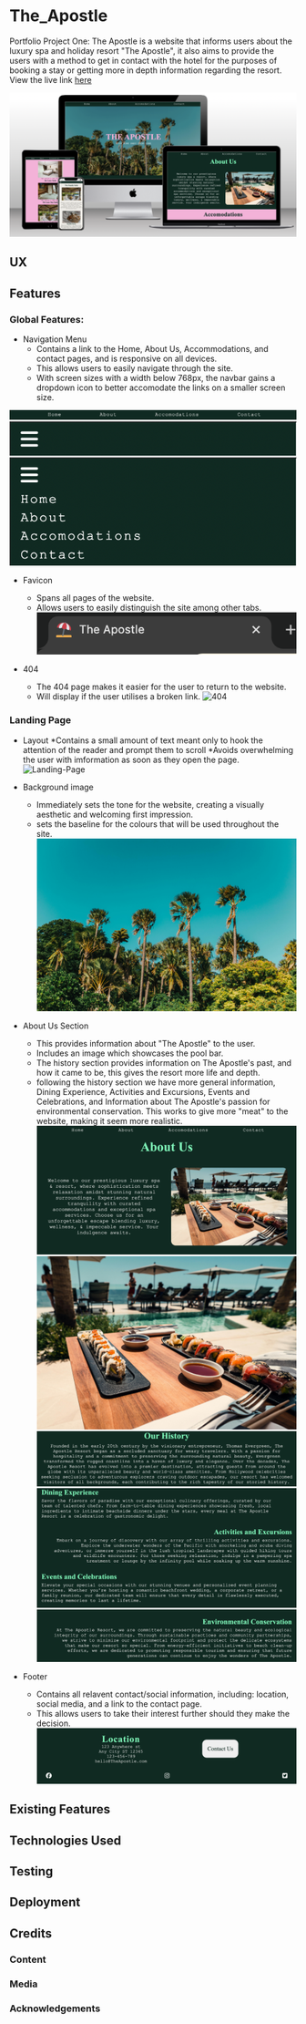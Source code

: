 # The_Apostle
Portfolio Project One:
The Apostle is a website that informs users about the luxury spa and holiday resort "The Apostle", it also aims to provide the users with a method to get in contact with the hotel for the purposes of booking a stay or getting more in depth information regarding the resort. View the live link [here](https://noahdr17.github.io/The_Apostle/)

![Mockup](docs/readme_media/mockup.jpg)

## UX

## Features
### Global Features: 
* Navigation Menu 
    * Contains a link to the Home, About Us, Accommodations, and contact pages, and is responsive on all devices.
    * This allows users to easily navigate through the site.
    * With screen sizes with a width below 768px, the navbar gains a dropdown icon to better accomodate the links on a smaller screen size.

![Navbar](docs/readme_media/navbar.jpg)
![Navbar](docs/readme_media/navbar-toggle.jpg)
![Navbar](docs/readme_media/navbar-dropdown.jpg)

* Favicon 
    * Spans all pages of the website.
    * Allows users to easily distinguish the site among other tabs.
![Favicon](docs/readme_media/favicon.jpg)

* 404 
    * The 404 page makes it easier for the user to return to the website.
    * Will display if the user utilises a broken link.
![404](docs/readme_media/404.jpg)

### Landing Page 
* Layout 
    *Contains a small amount of text meant only to hook the attention of the reader and prompt them to scroll
    *Avoids overwhelming the user with imformation as soon as they open the page.
![Landing-Page](docs/readme_media/home.jpg)

* Background image
    * Immediately sets the tone for the website, creating a visually aesthetic and welcoming first impression.
    * sets the baseline for the colours that will be used throughout the site.
![Background-Image](docs/readme_media/background.jpg)

* About Us Section
    * This provides information about "The Apostle" to the user.
    * Includes an image which showcases the pool bar.
    * The history section provides information on The Apostle's past, and how it came to be, this gives the resort more life and depth.
    * following the history section we have more general information, Dining Experience, Activities and Excursions, Events and Celebrations, and Information about The Apostle's passion for environmental conservation. This works to give more "meat" to the website, making it seem more realistic.
![About-Us](docs/readme_media/about_us.jpg)
![Pool-bar](docs/readme_media/pool-bar.jpg)
![Pool-bar](docs/readme_media/history.jpg)
![Pool-bar](docs/readme_media/general-info.jpg)
![Pool-bar](docs/readme_media/environment.jpg)

    
* Footer 
    * Contains all relavent contact/social information, including: location, social media, and a link to the contact page.
    * This allows users to take their interest further should they make the decision.
![Footer](docs/readme_media/footer.jpg)


## Existing Features

## Technologies Used 

## Testing 

## Deployment

## Credits 

### Content 

### Media 

### Acknowledgements 